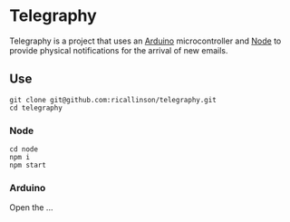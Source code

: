 # Telegraphy

Telegraphy is a project that uses an [Arduino](http://www.arduino.cc/) microcontroller and [Node](http://nodejs.org/) to provide physical notifications for the arrival of new emails.

## Use

    git clone git@github.com:ricallinson/telegraphy.git
    cd telegraphy

### Node

    cd node
    npm i
    npm start

### Arduino

Open the ...
